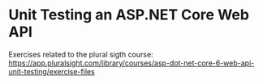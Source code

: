 # Unit Testing an ASP.NET Core Web API

Exercises related to the plural sigth course: https://app.pluralsight.com/library/courses/asp-dot-net-core-6-web-api-unit-testing/exercise-files
